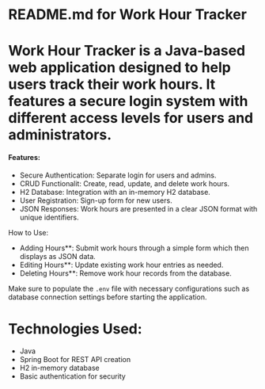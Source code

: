 
# README.md for Work Hour Tracker

# Work Hour Tracker is a Java-based web application designed to help users track their work hours. It features a secure login system with different access levels for users and administrators.

#### Features:
* Secure Authentication: Separate login for users and admins.
* CRUD Functionalit: Create, read, update, and delete work hours.
* H2 Database: Integration with an in-memory H2 database.
* User Registration: Sign-up form for new users.
* JSON Responses: Work hours are presented in a clear JSON format with unique identifiers.

How to Use:
* Adding Hours**: Submit work hours through a simple form which then displays as JSON data.
* Editing Hours**: Update existing work hour entries as needed.
* Deleting Hours**: Remove work hour records from the database.

Make sure to populate the `.env` file with necessary configurations such as database connection settings before starting the application.

# Technologies Used:
* Java
* Spring Boot for REST API creation
* H2 in-memory database
* Basic authentication for security

